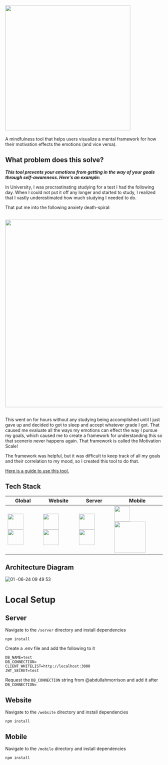 <h1><img width=400 src="https://github.com/abdullahmorrison/motivation-scale/assets/49528805/1963ecbb-16de-44f8-bd7c-1a81ddd29770" /></h1>

<p>A mindfulness tool that helps users visualize a mental framework for how their motivation effects the emotions (and vice versa).</p>

## What problem does this solve?
***This tool prevents your emotions from getting in the way of your goals through self-awareness. Here's an example:***
<p>
  In University, I was procrastinating studying for a test I had the following day. When I could not put it off any longer and started to study, I realized that I vastly underestimated how much studying I needed to do.
</p>
<p>
  That put me into the following anxiety death-spiral:
</p>
<br/>
<div align="center">
  <img width=600 src="https://github.com/user-attachments/assets/d57e411d-e229-4fe0-af85-3c5d58401b1f" />
</div>
<br/>
<p>
  This went on for hours without any studying being accomplished until I just gave up and decided to got to sleep and accept whatever grade I got. That caused me evaluate all the ways my emotions can effect the way I pursue my goals, which caused me to create a framework for understanding this so that scenerio never happens again. That framework is called the Motivation Scale!
</p>
<p>
  The framework was helpful, but it was difficult to keep track of all my goals and their correlation to my mood, so I created this tool to do that.
</p>

[Here is a guide to use this tool.](https://github.com/abdullahmorrison/motivation-scale/blob/main/guide.md) 

## Tech Stack

| Global | Website  | Server | Mobile  |
| ------ | -------- | ------ | ------- |
| <img width=50 src="https://user-images.githubusercontent.com/25181517/121401671-49102800-c959-11eb-9f6f-74d49a5e1774.png"/> <img width=50 src="https://user-images.githubusercontent.com/25181517/183890598-19a0ac2d-e88a-4005-a8df-1ee36782fde1.png"/> | <img width=50 src="https://github.com/marwin1991/profile-technology-icons/assets/136815194/5f8c622c-c217-4649-b0a9-7e0ee24bd704"/>   <img width=50 src="https://user-images.githubusercontent.com/25181517/192158956-48192682-23d5-4bfc-9dfb-6511ade346bc.png"/> |  <img width=50 src="https://user-images.githubusercontent.com/25181517/183568594-85e280a7-0d7e-4d1a-9028-c8c2209e073c.png"/>  <img width=50 src="https://user-images.githubusercontent.com/25181517/187955005-f4ca6f1a-e727-497b-b81b-93fb9726268e.png"/> | <img width=50 src="https://github.com/abdullahmorrison/motivation-scale/assets/49528805/380c3bf3-bcd9-49f5-8f72-520d20acd295"/>  <img width=100 src="https://github.com/abdullahmorrison/motivation-scale/assets/49528805/5aa3fd8d-e5f1-448c-a902-8f78ce6a06e8"/> | 


## Architecture Diagram
![01 -06-24 09 49 53](https://github.com/abdullahmorrison/motivation-scale/assets/49528805/5658d119-b7f9-4af8-9355-d5296e5050ea)

# Local Setup
## Server
Navigate to the `/server` directory and install dependencies
```
npm install
```
Create a .env file and add the following to it
```
DB_NAME=test
DB_CONNECTION=
CLIENT_WHITELIST=http://localhost:3000
JWT_SECRET=test
```
Request the `DB_CONNECTION` string from @abdullahmorrison and add it after `DB_CONNECTION=`

## Website
Navigate to the `/website` directory and install dependencies
```
npm install
```

## Mobile
Navigate to the `/mobile` directory and install dependencies
```
npm install
```
